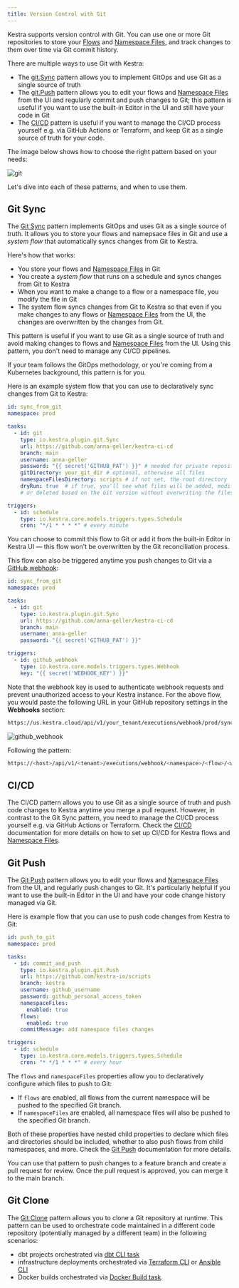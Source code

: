 ```yaml
---
title: Version Control with Git
---
```


Kestra supports version control with Git. You can use one or more Git repositories to store your [Flows](../03.concepts/flow.md) and [Namespace Files](namespace-files.md), and track changes to them over time via Git commit history.

There are multiple ways to use Git with Kestra:
- The [git.Sync](https://kestra.io/plugins/plugin-git/tasks/io.kestra.plugin.git.sync) pattern allows you to implement GitOps and use Git as a single source of truth
- The [git.Push](https://kestra.io/plugins/plugin-git/tasks/io.kestra.plugin.git.push) pattern allows you to edit your flows and [Namespace Files](namespace-files.md) from the UI and regularly commit and push changes to Git; this pattern is useful if you want to use the built-in Editor in the UI and still have your code in Git
- The [CI/CD](13.cicd/index.md) pattern is useful if you want to manage the CI/CD process yourself e.g. via GitHub Actions or Terraform, and keep Git as a single source of truth for your code.

The image below shows how to choose the right pattern based on your needs:

![git](/docs/developer-guide/git/git.png)

Let's dive into each of these patterns, and when to use them.

## Git Sync

The [Git Sync](https://kestra.io/plugins/plugin-git/tasks/io.kestra.plugin.git.sync) pattern implements GitOps and uses Git as a single source of truth. It allows you to store your flows and namepsace files in Git and use a _system flow_ that automatically syncs changes from Git to Kestra.

Here's how that works:
- You store your flows and [Namespace Files](namespace-files.md) in Git
- You create a _system flow_ that runs on a schedule and syncs changes from Git to Kestra
- When you want to make a change to a flow or a namespace file, you modify the file in Git
- The system flow syncs changes from Git to Kestra so that even if you make changes to any flows or [Namespace Files](namespace-files.md) from the UI, the changes are overwritten by the changes from Git.

This pattern is useful if you want to use Git as a single source of truth and avoid making changes to flows and [Namespace Files](namespace-files.md) from the UI. Using this pattern, you don't need to manage any CI/CD pipelines.

If your team follows the GitOps methodology, or you're coming from a Kubernetes background, this pattern is for you.

Here is an example system flow that you can use to declaratively sync changes from Git to Kestra:

```yaml
id: sync_from_git
namespace: prod

tasks:
  - id: git
    type: io.kestra.plugin.git.Sync
    url: https://github.com/anna-geller/kestra-ci-cd
    branch: main
    username: anna-geller
    password: "{{ secret('GITHUB_PAT') }}" # needed for private repositories
    gitDirectory: your_git_dir # optional, otherwise all files
    namespaceFilesDirectory: scripts # if not set, the root directory
    dryRun: true  # if true, you'll see what files will be added, modified
    # or deleted based on the Git version without overwriting the files yet

triggers:
  - id: schedule
    type: io.kestra.core.models.triggers.types.Schedule
    cron: "*/1 * * * *" # every minute
```

You can choose to commit this flow to Git or add it from the built-in Editor in Kestra UI — this flow won't be overwritten by the Git reconciliation process.

This flow can also be triggered anytime you push changes to Git via a [GitHub webhook](../03.concepts/triggers/webhook-trigger.md):

```yaml
id: sync_from_git
namespace: prod

tasks:
  - id: git
    type: io.kestra.plugin.git.Sync
    url: https://github.com/anna-geller/kestra-ci-cd
    branch: main
    username: anna-geller
    password: "{{ secret('GITHUB_PAT') }}"

triggers:
  - id: github_webhook
    type: io.kestra.core.models.triggers.types.Webhook
    key: "{{ secret('WEBHOOK_KEY') }}"
```

Note that the webhook key is used to authenticate webhook requests and prevent unauthorized access to your Kestra instance. For the above flow, you would paste the following URL in your GitHub repository settings in the **Webhooks** section:

```bash
https://us.kestra.cloud/api/v1/your_tenant/executions/webhook/prod/sync_from_git/your_secret_key
```

![github_webhook](/docs/developer-guide/git/github_webhook.png)

Following the pattern:

```bash
https://<host>/api/v1/<tenant>/executions/webhook/<namespace>/<flow>/<webhook_key>
```

## CI/CD

The CI/CD pattern allows you to use Git as a single source of truth and push code changes to Kestra anytime you merge a pull request. However, in contrast to the Git Sync pattern, you need to manage the CI/CD process yourself e.g. via GitHub Actions or Terraform. Check the [CI/CD](13.cicd/index.md) documentation for more details on how to set up CI/CD for Kestra flows and [Namespace Files](namespace-files.md).

## Git Push

The [Git Push](https://kestra.io/plugins/plugin-git/tasks/io.kestra.plugin.git.push) pattern allows you to edit your flows and [Namespace Files](namespace-files.md) from the UI, and regularly push changes to Git. It's particularly helpful if you want to use the built-in Editor in the UI and have your code change history managed via Git.

Here is example flow that you can use to push code changes from Kestra to Git:

```yaml
id: push_to_git
namespace: prod

tasks:
  - id: commit_and_push
    type: io.kestra.plugin.git.Push
    url: https://github.com/kestra-io/scripts
    branch: kestra
    username: github_username
    password: github_personal_access_token
    namespaceFiles:
      enabled: true
    flows:
      enabled: true
    commitMessage: add namespace files changes

triggers:
  - id: schedule
    type: io.kestra.core.models.triggers.types.Schedule
    cron: "* */1 * * *" # every hour
```

The `flows` and `namespaceFiles` properties allow you to declaratively configure which files to push to Git:
- If `flows` are enabled, all flows from the current namespace will be pushed to the specified Git branch.
- If `namespaceFiles` are enabled, all namespace files will also be pushed to the specified Git branch.

Both of these properties have nested child properties to declare which files and directories should be included, whether to also push flows from child namespaces, and more. Check the [Git Push](https://kestra.io/plugins/plugin-git/tasks/io.kestra.plugin.git.push) documentation for more details.

You can use that pattern to push changes to a feature branch and create a pull request for review. Once the pull request is approved, you can merge it to the main branch.


## Git Clone

The [Git Clone](https://kestra.io/plugins/plugin-git/tasks/io.kestra.plugin.git.clone) pattern allows you to clone a Git repository at runtime. This pattern can be used to orchestrate code maintained in a different code repository (potentially managed by a different team) in the following scenarios:
- dbt projects orchestrated via [dbt CLI task](https://kestra.io/plugins/plugin-dbt/tasks/cli/io.kestra.plugin.dbt.cli.dbtcli)
- infrastructure deployments orchestrated via [Terraform CLI](https://kestra.io/plugins/plugin-terraform/tasks/cli/io.kestra.plugin.terraform.cli.terraformcli) or [Ansible CLI](https://kestra.io/plugins/plugin-ansible/tasks/cli/io.kestra.plugin.ansible.cli.ansiblecli)
- Docker builds orchestrated via [Docker Build task](https://kestra.io/plugins/plugin-docker/tasks/io.kestra.plugin.docker.build).

